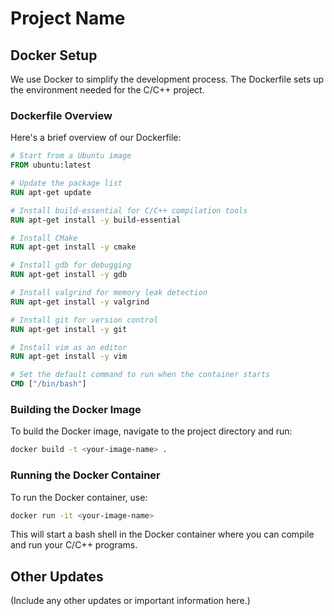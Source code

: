 # Project Name

## Docker Setup

We use Docker to simplify the development process. The Dockerfile sets up the environment needed for the C/C++ project.

### Dockerfile Overview

Here's a brief overview of our Dockerfile:

```dockerfile
# Start from a Ubuntu image
FROM ubuntu:latest

# Update the package list
RUN apt-get update

# Install build-essential for C/C++ compilation tools
RUN apt-get install -y build-essential

# Install CMake
RUN apt-get install -y cmake

# Install gdb for debugging
RUN apt-get install -y gdb

# Install valgrind for memory leak detection
RUN apt-get install -y valgrind

# Install git for version control
RUN apt-get install -y git

# Install vim as an editor
RUN apt-get install -y vim

# Set the default command to run when the container starts
CMD ["/bin/bash"]
```

### Building the Docker Image

To build the Docker image, navigate to the project directory and run:

```bash
docker build -t <your-image-name> .
```

### Running the Docker Container

To run the Docker container, use:

```bash
docker run -it <your-image-name>
```

This will start a bash shell in the Docker container where you can compile and run your C/C++ programs.

## Other Updates

(Include any other updates or important information here.)